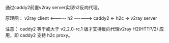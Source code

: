 通过caddy2前置v2ray server实现h2反向代理。

原理图： v2ray client <----- h2 ------> caddy2 <- h2c -> v2ray server

注意： caddy2 等于或大于 v2.2.0-rc.1 版才支持反向代理v2ray H2(HTTP/2) 应用，即 caddy2 支持 h2c proxy。
